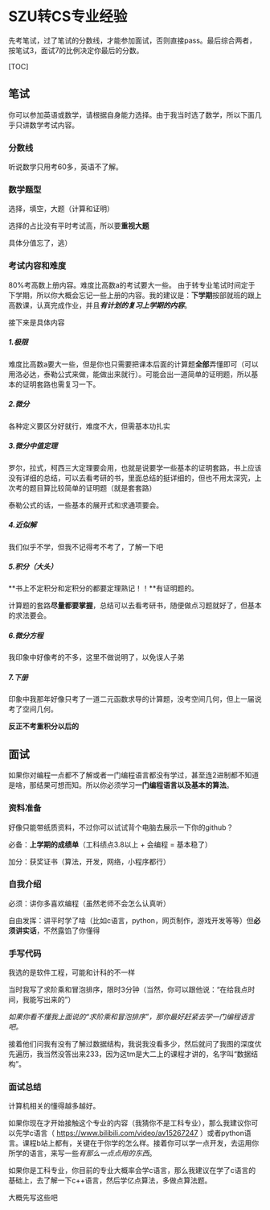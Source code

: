 # SZU转CS专业经验

先考笔试，过了笔试的分数线，才能参加面试，否则直接pass。最后综合两者，按笔试3，面试7的比例决定你最后的分数。

[TOC]



## 笔试

你可以参加英语或数学，请根据自身能力选择。由于我当时选了数学，所以下面几乎只讲数学考试内容。

### 分数线

听说数学只用考60多，英语不了解。

### 数学题型

选择，填空，大题（计算和证明）

选择的占比没有平时考试高，所以要**重视大题**

具体分值忘了，逃）

### 考试内容和难度

80%考高数上册内容。难度比高数a的考试要大一些。
由于转专业笔试时间定于下学期，所以你大概会忘记一些上册的内容。我的建议是：**下学期**按部就班的跟上高数课，认真完成作业，并且***有计划的复习上学期的内容***。

接下来是具体内容

##### 1.极限

难度比高数a要大一些，但是你也只需要把课本后面的计算题**全部**弄懂即可（可以用洛必达，泰勒公式来做，能做出来就行）。可能会出一道简单的证明题，所以基本的证明套路也需复习一下。

##### 2.微分

 各种定义要区分好就行，难度不大，但需基本功扎实

##### 3.微分中值定理

罗尔，拉式，柯西三大定理要会用，也就是说要学一些基本的证明套路，书上应该没有详细的总结，可以去看考研的书，里面总结的挺详细的，但也不用太深究，上次考的题目算比较简单的证明题（就是套套路）

泰勒公式的话，一些基本的展开式和求通项要会。

##### 4.近似解

我们似乎不学，但我不记得考不考了，了解一下吧

##### 5.积分（大头）

**书上不定积分和定积分的都要定理熟记！！**有证明题的。

计算题的套路**尽量都要掌握**，总结可以去看考研书，随便做点习题就好了，但基本的求法要会。

##### 6.微分方程

我印象中好像考的不多，这里不做说明了，以免误人子弟

##### 7.下册

印象中我那年好像只考了一道二元函数求导的计算题，没考空间几何，但上一届说考了空间几何。

**反正不考重积分以后的**

## 面试

如果你对编程一点都不了解或者一门编程语言都没有学过，甚至连2进制都不知道是啥，那结果可想而知。所以你必须学习**一门编程语言以及基本的算法**。

### 资料准备

好像只能带纸质资料，不过你可以试试背个电脑去展示一下你的github？

必备：**上学期的成绩单**（工科绩点3.8以上 + 会编程 = 基本稳了）

加分：获奖证书（算法，开发，网络，小程序都行）

### 自我介绍

必须：讲你多喜欢编程（虽然老师不会怎么认真听）

自由发挥：讲平时学了啥（比如c语言，python，网页制作，游戏开发等等）但**必须讲实话**，不然露馅了你懂得

### 手写代码

我选的是软件工程，可能和计科的不一样

当时我写了求阶乘和冒泡排序，限时3分钟（当然，你可以跟他说：“在给我点时间，我能写出来的”）

*如果你看不懂我上面说的“求阶乘和冒泡排序”，那你最好赶紧去学一门编程语言吧。*

接着他们问我有没有了解过数据结构，我说我没看多少，然后就问了我图的深度优先遍历，我当然没答出来233，因为这tm是大二上的课程才讲的，名字叫“数据结构”。

### 面试总结

计算机相关的懂得越多越好。

如果你现在才开始接触这个专业的内容（我猜你不是工科专业），那么我建议你可以先学c语言（ https://www.bilibili.com/video/av15267247 ）或者python语言。课程b站上都有，关键在于你学的怎么样。接着你可以学一点开发，去运用你所学的语言，来写一些*有那么一点点用的东西*。

如果你是工科专业，你目前的专业大概率会学c语言，那么我建议在学了c语言的基础上，去了解一下c++语言，然后学亿点算法，多做点算法题。

大概先写这些吧
